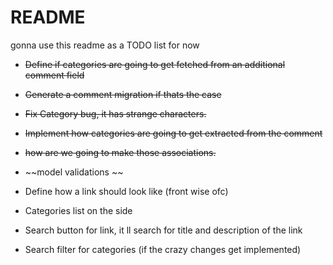 # README

gonna use this readme as a TODO list for now



* ~~Define if categories are going to get fetched from an additional comment field~~

* ~~Generate a comment migration if thats the case~~

* ~~Fix Category bug, it has strange characters.~~

* ~~Implement how  categories are going to get extracted from the comment~~

* ~~how are we going to make those associations.~~

* ~~model validations ~~

* Define how a link should look like (front wise ofc)

* Categories list on the side

* Search button for link, it ll search for title and description of the link

* Search filter for categories (if the crazy changes get implemented)
